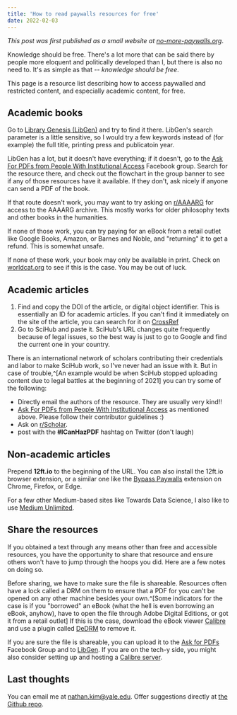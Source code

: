 ```yaml
---
title: 'How to read paywalls resources for free'
date: 2022-02-03
---
```


_This post was first published as a small website at
[no-more-paywalls.org](https://no-more-paywalls.org)_.

Knowledge should be free. There's a lot more that can be
said there by people more eloquent and politically developed
than I, but there is also no need to. It's as simple as that
-- _knowledge should be free_.

This page is a resource list describing how to access
paywalled and restricted content, and especially academic
content, for free.

## Academic books

Go to [Library Genesis (LibGen)](https://libgen.is) and try
to find it there. LibGen's search parameter is a little
sensitive, so I would try a few keywords instead of (for
example) the full title, printing press and publicatoin
year.

LibGen has a lot, but it doesn't have everything; if it
doesn't, go to the
[Ask For PDFs from People With Institutional Access](https://www.facebook.com/groups/850609558335839/)
Facebook group. Search for the resource there, and check out
the flowchart in the group banner to see if any of those
resources have it available. If they don't, ask nicely if
anyone can send a PDF of the book.

If that route doesn't work, you may want to try asking on
[r/AAAARG](https://www.reddit.com/r/AAAARG/) for access to
the AAAARG archive. This mostly works for older philosophy
texts and other books in the humanities.

If none of those work, you can try paying for an eBook from
a retail outlet like Google Books, Amazon, or Barnes and
Noble, and "returning" it to get a refund. This is somewhat
unsafe.

If none of these work, your book may only be available in
print. Check on [worldcat.org](https://www.worldcat.org/) to
see if this is the case. You may be out of luck.

## Academic articles

1. Find and copy the DOI of the article, or digital object
   identifier. This is essentially an ID for academic
   articles. If you can't find it immediately on the site of
   the article, you can search for it on
   [CrossRef](https://www.crossref.org/guestquery/)
2. Go to SciHub and paste it. SciHub's URL changes quite
   frequently because of legal issues, so the best way is
   just to go to Google and find the current one in your
   country.

There is an international network of scholars contributing
their credentials and labor to make SciHub work, so I've
never had an issue with it. But in case of trouble,^[An
example would be when SciHub stopped uploading content due
to legal battles at the beginning of 2021] you can try some
of the following:

- Directly email the authors of the resource. They are
  usually very kind!!
- [Ask For PDFs from People With Institutional Access](https://www.facebook.com/groups/850609558335839/)
  as mentioned above. Please follow their contributor
  guidelines :)
- Ask on [r/Scholar](https://www.reddit.com/r/Scholar/).
- post with the **#ICanHazPDF** hashtag on Twitter (don't
  laugh)

## Non-academic articles

Prepend **12ft.io** to the beginning of the URL. You can
also install the 12ft.io browser extension, or a similar one
like the
[Bypass Paywalls](https://github.com/iamadamdev/bypass-paywalls-chrome)
extension on Chrome, Firefox, or Edge.

For a few other Medium-based sites like Towards Data
Science, I also like to use
[Medium Unlimited](https://github.com/manojVivek/medium-unlimited).

## Share the resources

If you obtained a text through any means other than free and
accessible resources, you have the opportunity to share that
resource and ensure others won't have to jump through the
hoops you did. Here are a few notes on doing so.

Before sharing, we have to make sure the file is shareable.
Resources often have a lock called a DRM on them to ensure
that a PDF for you can't be opened on any other machine
besides your own.^[Some indicators for the case is if you
"borrowed" an eBook (what the hell is even borrowing an
eBook, anyhow), have to open the file through Adobe Digital
Editions, or got it from a retail outlet] If this is the
case, download the eBook viewer
[Calibre](https://calibre-ebook.com/download) and use a
plugin called
[DeDRM](https://github.com/apprenticeharper/DeDRM_tools/wiki/Exactly-how-to-remove-DRM)
to remove it.

If you are sure the file is shareable, you can upload it to
the
[Ask for PDFs](https://www.facebook.com/groups/850609558335839/)
Facebook Group and to
[LibGen](https://wiki.mhut.org/content:how_to_upload). If
you are on the tech-y side, you might also consider setting
up and hosting a
[Calibre server](https://manual.calibre-ebook.com/server.html).

## Last thoughts

You can email me at nathan.kim@yale.edu. Offer suggestions
directly at
[the Github repo](https://github.com/18kimn/no-more-paywalls).
